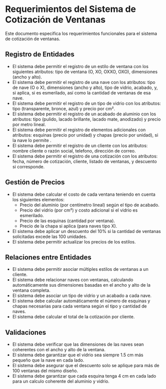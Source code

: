# Requerimientos del Sistema de Cotización de Ventanas

Este documento especifica los requerimientos funcionales para el sistema de cotización de ventanas.

## Registro de Entidades

- El sistema debe permitir el registro de un estilo de ventana con los siguientes atributos: tipo de ventana (O, XO, OXXO, OXO), dimensiones (ancho y alto).
- El sistema debe permitir el registro de una nave con los atributos: tipo de nave (O o X), dimensiones (ancho y alto), tipo de vidrio, acabado, y, si aplica, si es esmerilado, así como la cantidad de ventanas de esa nave.
- El sistema debe permitir el registro de un tipo de vidrio con los atributos: tipo (transparente, bronce, azul) y precio por cm².
- El sistema debe permitir el registro de un acabado de aluminio con los atributos: tipo (pulido, lacado brillante, lacado mate, anodizado) y precio por metro lineal.
- El sistema debe permitir el registro de elementos adicionales con atributos: esquinas (precio por unidad) y chapas (precio por unidad), si la nave lo permite .
- El sistema debe permitir el registro de un cliente con los atributos: nombre cliente o razón social, telefono, dirección de correo.
- El sistema debe permitir el registro de una cotización con los atributos: fecha, número de cotización, cliente, listado de ventanas, y descuento si corresponde.

## Gestión de Precios

- El sistema debe calcular el costo de cada ventana teniendo en cuenta los siguientes elementos:
  - Precio del aluminio (por centímetro lineal) según el tipo de acabado.
  - Precio del vidrio (por cm²) y costo adicional si el vidrio es esmerilado.
  - Precio de las esquinas (cantidad por ventana).
  - Precio de la chapa si aplica (para naves tipo X).
- El sistema debe aplicar un descuento del 10% si la cantidad de ventanas solicitadas excede las 100 unidades.
- El sistema debe permitir actualizar los precios de los estilos.

## Relaciones entre Entidades

- El sistema debe permitir asociar múltiples estilos de ventanas a un cliente.
- El sistema debe relacionar naves con ventanas, calculando automáticamente sus dimensiones basadas en el ancho y alto de la ventana completa.
- El sistema debe asociar un tipo de vidrio y un acabado a cada nave.
- El sistema debe calcular automáticamente el número de esquinas y chapas necesarias para cada ventana según el tipo y cantidad de naves.
- El sistema debe calcular el total de la cotización por cliente.

## Validaciones

- El sistema debe verificar que las dimensiones de las naves sean coherentes con el ancho y alto de la ventana.
- El sistema debe garantizar que el vidrio sea siempre 1.5 cm más pequeño que la nave en cada lado.
- El sistema debe asegurar que el descuento solo se aplique para más de 100 ventanas del mismo diseño.
- El sistema debe garantizar que cada esquina tenga 4 cm en cada lado para un calculo coherente del aluminio y vidrio.

